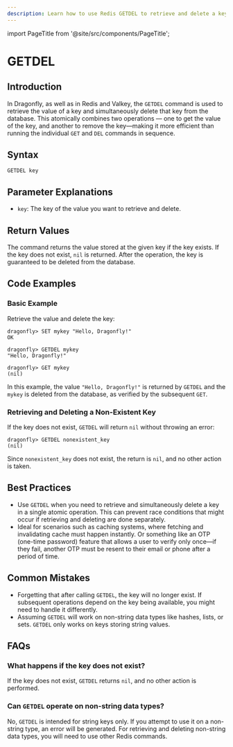 ```yaml
---
description: Learn how to use Redis GETDEL to retrieve and delete a key’s value.
---
```


import PageTitle from '@site/src/components/PageTitle';

# GETDEL

<PageTitle title="Redis GETDEL Command (Documentation) | Dragonfly" />

## Introduction

In Dragonfly, as well as in Redis and Valkey, the `GETDEL` command is used to retrieve the value of a key and simultaneously delete that key from the database.
This atomically combines two operations — one to get the value of the key, and another to remove the key—making it more efficient than running the individual `GET` and `DEL` commands in sequence.

## Syntax

```shell
GETDEL key
```

## Parameter Explanations

- `key`: The key of the value you want to retrieve and delete.

## Return Values

The command returns the value stored at the given key if the key exists.
If the key does not exist, `nil` is returned.
After the operation, the key is guaranteed to be deleted from the database.

## Code Examples

### Basic Example

Retrieve the value and delete the key:

```shell
dragonfly> SET mykey "Hello, Dragonfly!"
OK

dragonfly> GETDEL mykey
"Hello, Dragonfly!"

dragonfly> GET mykey
(nil)
```

In this example, the value `"Hello, Dragonfly!"` is returned by `GETDEL` and the `mykey` is deleted from the database, as verified by the subsequent `GET`.

### Retrieving and Deleting a Non-Existent Key

If the key does not exist, `GETDEL` will return `nil` without throwing an error:

```shell
dragonfly> GETDEL nonexistent_key
(nil)
```

Since `nonexistent_key` does not exist, the return is `nil`, and no other action is taken.

## Best Practices

- Use `GETDEL` when you need to retrieve and simultaneously delete a key in a single atomic operation. This can prevent race conditions that might occur if retrieving and deleting are done separately.
- Ideal for scenarios such as caching systems, where fetching and invalidating cache must happen instantly. Or something like an OTP (one-time password) feature that allows a user to verify only once—if they fail, another OTP must be resent to their email or phone after a period of time.

## Common Mistakes

- Forgetting that after calling `GETDEL`, the key will no longer exist.
  If subsequent operations depend on the key being available, you might need to handle it differently.
- Assuming `GETDEL` will work on non-string data types like hashes, lists, or sets.
  `GETDEL` only works on keys storing string values.

## FAQs

### What happens if the key does not exist?

If the key does not exist, `GETDEL` returns `nil`, and no other action is performed.

### Can `GETDEL` operate on non-string data types?

No, `GETDEL` is intended for string keys only.
If you attempt to use it on a non-string type, an error will be generated.
For retrieving and deleting non-string data types, you will need to use other Redis commands.
